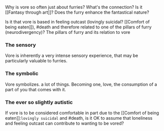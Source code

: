 Why is vore so often just about furries? What's the connection?
Is it [[Fantasy through art]]? Does the furry enhance the fantastical nature?

Is it that vore is based in feeling outcast (lovingly suicidal? [[Comfort of being eaten]]), #death and therefore related to one of the pillars of furry (neurodivergency)?
The pillars of furry and its relation to vore
### The sensory
Vore is inherently a very intense sensory experience, that may be particularly valuable to furries.

### The symbolic
Vore symbolizes. a lot of things. Becoming one, love, the consumption of a part of you that comes with it.

### The ever so slightly autistic
If vore is to be considered comfortable in part due to the [[Comfort of being eaten]]:`lovingly suicidal` and #death, is it OK to assume that loneliness and feeling outcast can contribute to wanting to be vored?

